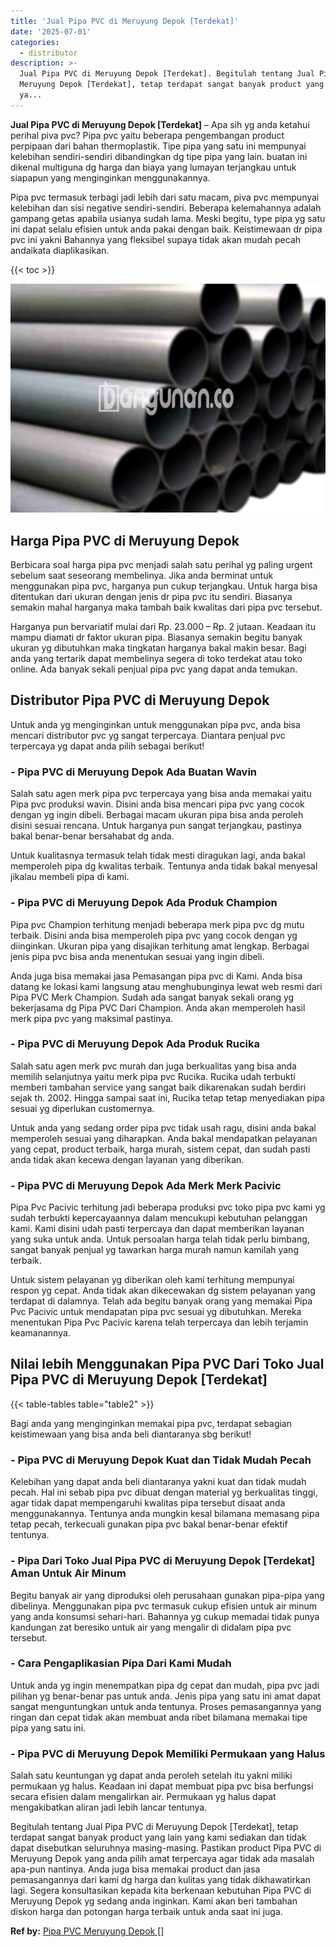 ```yaml
---
title: 'Jual Pipa PVC di Meruyung Depok [Terdekat]'
date: '2025-07-01'
categories:
  - distributor
description: >-
  Jual Pipa PVC di Meruyung Depok [Terdekat]. Begitulah tentang Jual Pipa PVC di
  Meruyung Depok [Terdekat], tetap terdapat sangat banyak product yang lain
  ya...
---
```


**Jual Pipa PVC di Meruyung Depok \[Terdekat\]** – Apa sih yg anda ketahui perihal piva pvc? Pipa pvc yaitu beberapa pengembangan product perpipaan dari bahan thermoplastik. Tipe pipa yang satu ini mempunyai kelebihan sendiri-sendiri dibandingkan dg tipe pipa yang lain. buatan ini dikenal multiguna dg harga dan biaya yang lumayan terjangkau untuk siapapun yang menginginkan menggunakannya.

Pipa pvc termasuk terbagi jadi lebih dari satu macam, piva pvc mempunyai kelebihan dan sisi negative sendiri-sendiri. Beberapa kelemahannya adalah gampang getas apabila usianya sudah lama. Meski begitu, type pipa yg satu ini dapat selalu efisien untuk anda pakai dengan baik. Keistimewaan dr pipa pvc ini yakni Bahannya yang fleksibel supaya tidak akan mudah pecah andaikata diaplikasikan.

{{< toc >}}

![Jual Pipa PVC di Meruyung Depok [Terdekat]](/images/jaul-pipa-pvc-39.png)

## Harga Pipa PVC di Meruyung Depok

Berbicara soal harga pipa pvc menjadi salah satu perihal yg paling urgent sebelum saat seseorang membelinya. Jika anda berminat untuk menggunakan pipa pvc, harganya pun cukup terjangkau. Untuk harga bisa ditentukan dari ukuran dengan jenis dr pipa pvc itu sendiri. Biasanya semakin mahal harganya maka tambah baik kwalitas dari pipa pvc tersebut.

Harganya pun bervariatif mulai dari Rp. 23.000 – Rp. 2 jutaan. Keadaan itu mampu diamati dr faktor ukuran pipa. Biasanya semakin begitu banyak ukuran yg dibutuhkan maka tingkatan harganya bakal makin besar. Bagi anda yang tertarik dapat membelinya segera di toko terdekat atau toko online. Ada banyak sekali penjual pipa pvc yang dapat anda temukan.

## Distributor Pipa PVC di Meruyung Depok

Untuk anda yg menginginkan untuk menggunakan pipa pvc, anda bisa mencari distributor pvc yg sangat terpercaya. Diantara penjual pvc terpercaya yg dapat anda pilih sebagai berikut!

### \- Pipa PVC di Meruyung Depok Ada Buatan Wavin

Salah satu agen merk pipa pvc terpercaya yang bisa anda memakai yaitu Pipa pvc produksi wavin. Disini anda bisa mencari pipa pvc yang cocok dengan yg ingin dibeli. Berbagai macam ukuran pipa bisa anda peroleh disini sesuai rencana. Untuk harganya pun sangat terjangkau, pastinya bakal benar-benar bersahabat dg anda.

Untuk kualitasnya termasuk telah tidak mesti diragukan lagi, anda bakal memperoleh pipa dg kwalitas terbaik. Tentunya anda tidak bakal menyesal jikalau membeli pipa di kami.

### \- Pipa PVC di Meruyung Depok Ada Produk Champion

Pipa pvc Champion terhitung menjadi beberapa merk pipa pvc dg mutu terbaik. Disini anda bisa memperoleh pipa pvc yang cocok dengan yg diinginkan. Ukuran pipa yang disajikan terhitung amat lengkap. Berbagai jenis pipa pvc bisa anda menentukan sesuai yang ingin dibeli.

Anda juga bisa memakai jasa Pemasangan pipa pvc di Kami. Anda bisa datang ke lokasi kami langsung atau menghubunginya lewat web resmi dari Pipa PVC Merk Champion. Sudah ada sangat banyak sekali orang yg bekerjasama dg Pipa PVC Dari Champion. Anda akan memperoleh hasil merk pipa pvc yang maksimal pastinya.

### \- Pipa PVC di Meruyung Depok Ada Produk Rucika

Salah satu agen merk pvc murah dan juga berkualitas yang bisa anda memilih selanjutnya yaitu merk pipa pvc Rucika. Rucika udah terbukti memberi tambahan service yang sangat baik dikarenakan sudah berdiri sejak th. 2002. Hingga sampai saat ini, Rucika tetap tetap menyediakan pipa sesuai yg diperlukan customernya.

Untuk anda yang sedang order pipa pvc tidak usah ragu, disini anda bakal memperoleh sesuai yang diharapkan. Anda bakal mendapatkan pelayanan yang cepat, product terbaik, harga murah, sistem cepat, dan sudah pasti anda tidak akan kecewa dengan layanan yang diberikan.

### \- Pipa PVC di Meruyung Depok Ada Merk Merk Pacivic

Pipa Pvc Pacivic terhitung jadi beberapa produksi pvc toko pipa pvc kami yg sudah terbukti kepercayaannya dalam mencukupi kebutuhan pelanggan kami. Kami disini udah pasti terpercaya dan dapat memberikan layanan yang suka untuk anda. Untuk persoalan harga telah tidak perlu bimbang, sangat banyak penjual yg tawarkan harga murah namun kamilah yang terbaik.

Untuk sistem pelayanan yg diberikan oleh kami terhitung mempunyai respon yg cepat. Anda tidak akan dikecewakan dg sistem pelayanan yang terdapat di dalamnya. Telah ada begitu banyak orang yang memakai Pipa Pvc Pacivic untuk mendapatan pipa pvc sesuai yg dibutuhkan. Mereka menentukan Pipa Pvc Pacivic karena telah terpercaya dan lebih terjamin keamanannya.

## Nilai lebih Menggunakan Pipa PVC Dari Toko Jual Pipa PVC di Meruyung Depok \[Terdekat\]

{{< table-tables table="table2" >}}

Bagi anda yang menginginkan memakai pipa pvc, terdapat sebagian keistimewaan yang bisa anda beli diantaranya sbg berikut!

### \- Pipa PVC di Meruyung Depok Kuat dan Tidak Mudah Pecah

Kelebihan yang dapat anda beli diantaranya yakni kuat dan tidak mudah pecah. Hal ini sebab pipa pvc dibuat dengan material yg berkualitas tinggi, agar tidak dapat mempengaruhi kwalitas pipa tersebut disaat anda menggunakannya. Tentunya anda mungkin kesal bilamana memasang pipa tetap pecah, terkecuali gunakan pipa pvc bakal benar-benar efektif tentunya.

### \- Pipa Dari Toko Jual Pipa PVC di Meruyung Depok \[Terdekat\] Aman Untuk Air Minum

Begitu banyak air yang diproduksi oleh perusahaan gunakan pipa-pipa yang dibelinya. Menggunakan pipa pvc termasuk cukup efisien untuk air minum yang anda konsumsi sehari-hari. Bahannya yg cukup memadai tidak punya kandungan zat beresiko untuk air yang mengalir di didalam pipa pvc tersebut.

### \- Cara Pengaplikasian Pipa Dari Kami Mudah

Untuk anda yg ingin menempatkan pipa dg cepat dan mudah, pipa pvc jadi pilihan yg benar-benar pas untuk anda. Jenis pipa yang satu ini amat dapat sangat menguntungkan untuk anda tentunya. Proses pemasangannya yang ringan dan cepat tidak akan membuat anda ribet bilamana memakai tipe pipa yang satu ini.

### \- Pipa PVC di Meruyung Depok Memiliki Permukaan yang Halus

Salah satu keuntungan yg dapat anda peroleh setelah itu yakni miliki permukaan yg halus. Keadaan ini dapat membuat pipa pvc bisa berfungsi secara efisien dalam mengalirkan air. Permukaan yg halus dapat mengakibatkan aliran jadi lebih lancar tentunya.

Begitulah tentang Jual Pipa PVC di Meruyung Depok \[Terdekat\], tetap terdapat sangat banyak product yang lain yang kami sediakan dan tidak dapat disebutkan seluruhnya masing-masing. Pastikan product Pipa PVC di Meruyung Depok yang anda pilih amat terpercaya agar tidak ada masalah apa-pun nantinya. Anda juga bisa memakai product dan jasa pemasangannya dari kami dg harga dan kulitas yang tidak dikhawatirkan lagi. Segera konsultasikan kepada kita berkenaan kebutuhan Pipa PVC di Meruyung Depok yg sedang anda inginkan. Kami akan beri tambahan diskon harga dan potongan harga terbaik untuk anda saat ini juga.

**Ref by:** [Pipa PVC Meruyung Depok []](https://id.wikipedia.org/wiki/Pipa)
